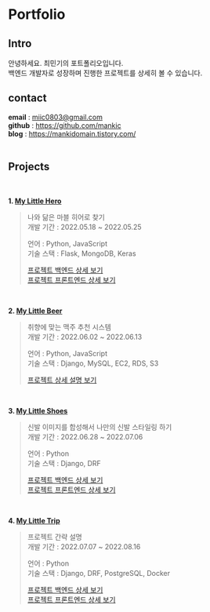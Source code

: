 # Portfolio

## Intro
안녕하세요. 최민기의 포트폴리오입니다.  
백엔드 개발자로 성장하며 진행한 프로젝트를 상세히 볼 수 있습니다.
<br />

## contact
**email** : miic0803@gmail.com  
**github** : https://github.com/mankic  
**blog** : https://mankidomain.tistory.com/   
<br />

## Projects
<br />

**1. [My Little Hero](https://github.com/mankic/mylittlehero_backend.git)**
> 나와 닮은 마블 히어로 찾기  
> 개발 기간 : 2022.05.18 ~ 2022.05.25
>  
> 언어 : Python, JavaScript  
> 기술 스택 : Flask, MongoDB, Keras  
>  
> [프로젝트 백엔드 상세 보기](https://github.com/mankic/mylittlehero_backend.git)  
> [프로젝트 프론트엔드 상세 보기](https://github.com/mankic/mylittlehero_frontend.git)
<br />
       
**2. [My Little Beer](https://github.com/mankic/mylittlebeer.git)**
> 취향에 맞는 맥주 추천 시스템  
> 개발 기간 : 2022.06.02 ~ 2022.06.13
>  
> 언어 : Python, JavaScript  
> 기술 스택 : Django, MySQL, EC2, RDS, S3  
>  
> [프로젝트 상세 설명 보기](https://github.com/mankic/mylittlebeer.git)
<br />
  
**3. [My Little Shoes](https://github.com/mankic/mylittleshoes_backend.git)**
> 신발 이미지를 합성해서 나만의 신발 스타일링 하기  
> 개발 기간 : 2022.06.28 ~ 2022.07.06
>  
> 언어 : Python  
> 기술 스택 : Django, DRF  
>  
> [프로젝트 백엔드 상세 보기](https://github.com/mankic/mylittleshoes_backend.git)  
> [프로젝트 프론트엔드 상세 보기](https://github.com/mankic/mylittleshoes_frontend.git)
<br />
  
**4. [My Little Trip](https://github.com/mankic/MyLittelTrip_backend.git)**
> 프로젝트 간략 설명  
> 개발 기간 : 2022.07.07 ~ 2022.08.16
>  
> 언어 : Python  
> 기술 스택 : Django, DRF, PostgreSQL, Docker  
>  
> [프로젝트 백엔드 상세 보기](https://github.com/mankic/MyLittelTrip_backend.git)  
> [프로젝트 프론트엔드 상세 보기]()
